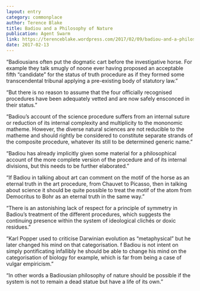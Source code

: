 ```yaml
---
layout: entry
category: commonplace
author: Terence Blake
title: Badiou and a Philosophy of Nature
publication: Agent Swarm
link: https://terenceblake.wordpress.com/2017/02/09/badiou-and-a-philosophy-of-nature-overcoming-doxic-residues/
date: 2017-02-13
---
```


“Badiousians often put the dogmatic cart before the investigative horse. For example they talk smugly of noone ever having proposed an acceptable fifth “candidate” for the status of truth procedure as if they formed some transcendental tribunal applying a pre-existing body of statutory law.”

“But there is no reason to assume that the four officially recognised procedures have been adequately vetted and are now safely ensconced in their status.”

“Badiou’s account of the science procedure suffers from an internal suture or reduction of its internal complexity and multiplicity to the mononomic matheme. However, the diverse natural sciences are not reducible to the matheme and should rightly be considered to constitute separate strands of the composite procedure, whatever its still to be determined generic name.”

“Badiou has already implicitly given some material for a philosophical account of the more complete version of the procedure and of its internal divisions, but this needs to be further elaborated.”

“If Badiou in talking about art can comment on the motif of the horse as an eternal truth in the art procedure, from Chauvet to Picasso, then in talking about science it should be quite possible to treat the motif of the atom from Democritus to Bohr as an eternal truth in the same way.”

“There is an astonishing lack of respect for a principle of symmetry in Badiou’s treatment of the different procedures, which suggests the continuing presence within the system of ideological clichés or doxic residues.”

“Karl Popper used to criticise Darwinian evolution as “metaphysical” but he later changed his mind on that categorisation. f Badiou is not intent on simply pontificating infallibly he should be able to change his mind on the categorisation of biology for example, which is far from being a case of vulgar empiricism.”

“In other words a Badiousian philosophy of nature should be possible if the system is not to remain a dead statue but have a life of its own.”

